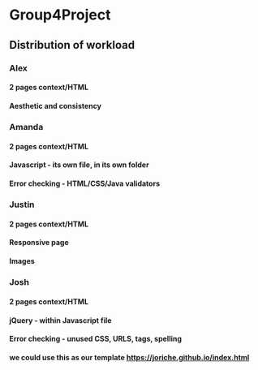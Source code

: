 # Group4Project
## Distribution of workload
### Alex
#### 2 pages context/HTML
#### Aesthetic and consistency 
#####
### Amanda
#### 2 pages context/HTML
#### Javascript - its own file, in its own folder
#### Error checking - HTML/CSS/Java validators
#####
### Justin 
#### 2 pages context/HTML
#### Responsive page
#### Images
#####
### Josh 
#### 2 pages context/HTML
#### jQuery - within Javascript file 
#### Error checking - unused CSS, URLS, tags, spelling
#### we could use this as our template https://joriche.github.io/index.html



